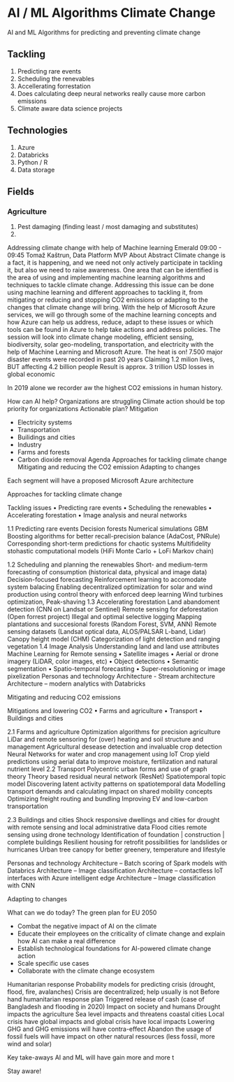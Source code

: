 # AI / ML Algorithms Climate Change
AI and ML Algorithms for predicting and preventing climate change

## Tackling


1. Predicting rare events
2. Scheduling the renevables
4. Accellerating forrestation
5. Does calculating deep neural networks really cause more carbon emissions
6. Climate aware data science projects


## Technologies

1. Azure
2. Databricks
3. Python / R
4. Data storage


## Fields

### Agriculture
1. Pest damaging (finding least / most damaging and substitutes)
2. 



Addressing climate change with help of Machine learning
Emerald 09:00 - 09:45
Tomaž Kaštrun, Data Platform MVP
About
Abstract
Climate change is a fact, it is happening, and we need not only actively participate in tackling it, but also we need to raise awareness. One area that can be identified is the area of using and implementing machine learning algorithms and techniques to tackle climate change. Addressing this issue can be done using machine learning and different approaches to tackling it, from mitigating or reducing and stopping CO2 emissions or adapting to the changes that climate change will bring. With the help of Microsoft Azure services, we will go through some of the machine learning concepts and how Azure can help us address, reduce, adapt to these issues or which tools can be found in Azure to help take actions and address policies. The session will look into climate change modeling, efficient sensing, biodiversity, solar geo-modeling, transportation, and electricity with the help of Machine Learning and Microsoft Azure.
The heat is on!
7.500 major disaster events were recorded in past 20 years
Claiming 1.2 milion lives, BUT affecting 4.2 billion people
Result is approx.  3 trillion USD losses in global economic

In 2019 alone we recorder aw the highest CO2 emissions in human history. 

How can AI help?
Organizations are struggling
Climate action should be top priority for organizations
Actionable plan?
Mitigation
-	Electricity systems
-	Transportation
-	Builidings and cities
-	Industry
-	Farms and forests
-	Carbon dioxide removal
Agenda
Approaches for tackling climate change
Mitigating and reducing the CO2 emission
Adapting to changes

Each segment will have a proposed Microsoft Azure architecture

Approaches for tackling climate change
 
Tackling issues
•	 Predicting rare events
•	 Scheduling the renewables
•	 Accelerating forestation
•	 Image analysis and neural networks

1.1 Predicting rare events
Decision forests
Numerical simulations
GBM
Boosting algorithms for better recall-precision balance (AdaCost, PNRule)
Corresponding short-term predictions for chaotic systems
Multifidelity stohastic computational models (HiFi Monte Carlo + LoFi Markov chain)

1.2 Scheduling and planning the renewables
Short- and medium-term forecasting of consumption (historical data, physical and image data)
Decision-focused forecasting
Reinforcement learning to accomodate system balacing
Enabling decentralized optimization for solar and wind production using control theory with enforced deep learning
Wind turbines optimization, Peak-shaving
1.3 Accelerating forestation
Land abandoment detection (CNN on Landsat or Sentinel)
Remote sensing for deforestation (Open forrest project)
Illegal and optimal selective logging 
Mapping plantations and succesional forests (Random Forest, SVM, ANN)
Remote sensing datasets (Landsat optical data, ALOS/PALSAR L-band, Lidar)
Canopy height model (CHM)
Categorization of light detection and ranging vegetation
1.4 Image Analysis
Understanding land and land use attributes
Machine Learning for Remote sensing
•		Satellite images
•		Aerial or drone imagery (LiDAR, color images, etc)
•		Object detections
•		Semantic segmentation
•		Spatio-temporal forecasting
•		Super-resolutioning or image pixelization
Personas and technology
Architecture -  Stream architecture
Architecture – modern analytics with Databricks

Mitigating and reducing 
CO2 emissions
 
Mitigations and lowering CO2
•	 Farms and agriculture
•	 Transport
•	 Buildings and cities

2.1 Farms and agriculture
Optimization algorithms for precision agriculture
LiDar and remote sensoring for (over) heating and soil structure and management
Agricultural desease detection and invaluable crop detection
Neural Networks for water and crop management using IoT
Crop yield predictions using aerial data to improve moisture, fertilization and natural nutrient level
2.2 Transport
Polycentric urban forms and use of graph theory
Theory based residual neural network (ResNet)
Spatiotemporal topic model
Discovering latent activity patterns on spatiotemporal data
Modelling transport demands and calculating impact on shared mobility concepts
Optimizing freight routing and bundling
Improving EV and low-carbon transportation

2.3 Buildings and cities
Shock responsive dwellings and cities for drought with remote sensing and local administrative data
Flood cities remote sensing using drone technology
Identification of foundation | construction | complete buildings
Resilient housing for retrofit possibilities for landslides or hurricanes
Urban tree canopy for better greenery, temperature and lifestyle 

Personas and technology
Architecture – Batch scoring of Spark models with Databrics
Architecture – Image classification
Architecture – contactless IoT interfaces with Azure intelligent edge
Architecture – Image classification with CNN

Adapting to changes

 
What can we do today?
The green plan for EU 2050

 - Combat the negative impact of AI on the climate
 - Educate their employees on the criticality of climate change and explain how AI can make a real difference
- Establish technological foundations for AI-powered climate change action
 - Scale specific use cases
 - Collaborate with the climate change ecosystem
 

Humanitarian response
Probability models for predicting crisis (drought, flood, fire, avalanches)
Crisis are decentralized; help usually is not
Before hand humanitarian response plan
Triggered release of cash (case of Bangladesh and flooding in 2020)
Impact on society and humans
Drought impacts the agriculture
Sea level impacts and threatens coastal cities
Local crisis have global impacts and global crisis have local impacts
Lowering GHG and GHG emissions will have contra-effect
Abandon the usage of fossil fuels will have impact on other natural resources (less fossil, more wind and solar)

Key take-aways
AI and ML will have gain more and more t

Stay aware!
